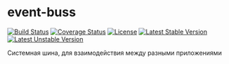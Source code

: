 # event-buss

[![Build Status](https://secure.travis-ci.org/old-town/event-buss.svg?branch=master)](https://secure.travis-ci.org/old-town/event-buss)
[![Coverage Status](https://coveralls.io/repos/old-town/event-buss/badge.svg?branch=master&service=github)](https://coveralls.io/github/old-town/event-buss?branch=master)
[![License](https://poser.pugx.org/old-town/event-buss/license)](https://packagist.org/packages/old-town/event-buss)
[![Latest Stable Version](https://poser.pugx.org/old-town/event-buss/v/stable)](https://packagist.org/packages/old-town/event-buss)
[![Latest Unstable Version](https://poser.pugx.org/old-town/event-buss/v/unstable)](https://packagist.org/packages/old-town/event-buss)

Системная шина, для взаимодействия между разными приложениями
